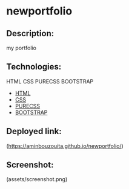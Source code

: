 # newportfolio
## Description:
 my portfolio
 
## Technologies:
HTML
CSS
PURECSS
BOOTSTRAP
* [HTML](#HTML)
* [CSS](#CSS)
* [PURECSS](#PURECSS)
* [BOOTSTRAP](#BOOTSTRAP)

## Deployed link:
(https://aminbouzouita.github.io/newportfolio/)

## Screenshot:
(assets/screenshot.png)